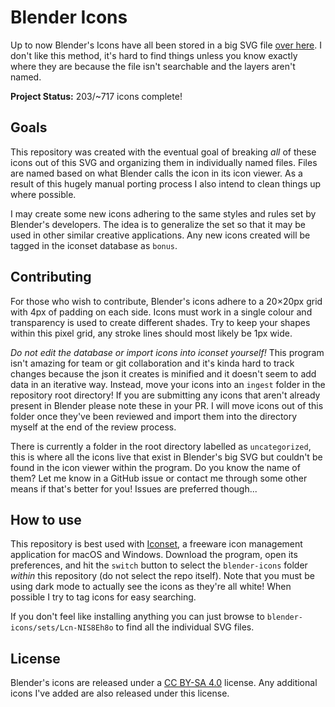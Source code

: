 # Blender Icons

Up to now Blender's Icons have all been stored in a big SVG file [over here](https://developer.blender.org/diffusion/B/browse/master/release/datafiles/blender_icons.svg).  I don't like this method, it's hard to find things unless you know exactly where they are because the file isn't searchable and the layers aren't named.

**Project Status:** 203/~717 icons complete!

## Goals

This repository was created with the eventual goal of breaking _all_ of these icons out of this SVG and organizing them in individually named files.  Files are named based on what Blender calls the icon in its icon viewer.  As a result of this hugely manual porting process I also intend to clean things up where possible.

I may create some new icons adhering to the same styles and rules set by Blender's developers.  The idea is to generalize the set so that it may be used in other similar creative applications.  Any new icons created will be tagged in the iconset database as `bonus`.

## Contributing

For those who wish to contribute, Blender's icons adhere to a 20×20px grid with 4px of padding on each side.  Icons must work in a single colour and transparency is used to create different shades.  Try to keep your shapes within this pixel grid, any stroke lines should most likely be 1px wide.

_Do not edit the database or import icons into iconset yourself!_  This program isn't amazing for team or git collaboration and it's kinda hard to track changes because the json it creates is minified and it doesn't seem to add data in an iterative way.  Instead, move your icons into an `ingest` folder in the repository root directory!  If you are submitting any icons that aren't already present in Blender please note these in your PR.  I will move icons out of this folder once they've been reviewed and import them into the directory myself at the end of the review process.

There is currently a folder in the root directory labelled as `uncategorized`, this is where all the icons live that exist in Blender's big SVG but couldn't be found in the icon viewer within the program.  Do you know the name of them?  Let me know in a GitHub issue or contact me through some other means if that's better for you!  Issues are preferred though...

## How to use

This repository is best used with [Iconset](https://iconset.io/), a freeware icon management application for macOS and Windows.  Download the program, open its preferences, and hit the `switch` button to select the `blender-icons` folder _within_ this repository (do not select the repo itself).  Note that you must be using dark mode to actually see the icons as they're all white!  When possible I try to tag icons for easy searching.

If you don't feel like installing anything you can just browse to `blender-icons/sets/Lcn-NIS8Eh8o` to find all the individual SVG files.

## License

Blender's icons are released under a [CC BY-SA 4.0](https://creativecommons.org/licenses/by-sa/4.0/) license.  Any additional icons I've added are also released under this license.
